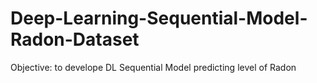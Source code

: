 # Deep-Learning-Sequential-Model-Radon-Dataset
Objective: to develope DL Sequential Model predicting level of Radon 

